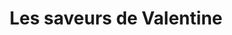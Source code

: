 ---
title: "Les saveurs de Valentine"
url: /bordeaux/les-saveurs-de-valentine/
shop: boulangerie
---